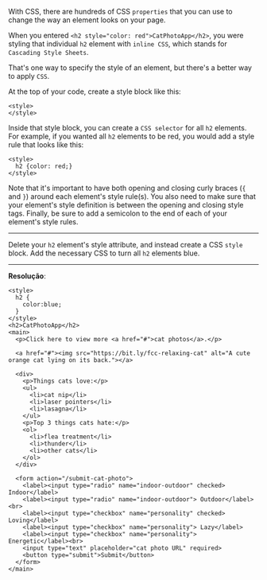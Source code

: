 With CSS, there are hundreds of CSS `properties` that you can use to change the way an element looks on your page.

When you entered `<h2 style="color: red">CatPhotoApp</h2>`, you were styling that individual `h2` element with `inline CSS`, which stands for `Cascading Style Sheets`.

That's one way to specify the style of an element, but there's a better way to apply `CSS`.

At the top of your code, create a style block like this:

```
<style>
</style>
```

Inside that style block, you can create a `CSS selector` for all `h2` elements. For example, if you wanted all `h2` elements to be red, you would add a style rule that looks like this:

```
<style>
  h2 {color: red;}
</style>
```

Note that it's important to have both opening and closing curly braces (`{` and `}`) around each element's style rule(s). You also need to make sure that your element's style definition is between the opening and closing style tags. Finally, be sure to add a semicolon to the end of each of your element's style rules.

---
Delete your `h2` element's style attribute, and instead create a CSS `style` block. Add the necessary CSS to turn all `h2` elements blue.

---
**Resolução**:
```
<style>
  h2 {
    color:blue;
  }
</style>
<h2>CatPhotoApp</h2>
<main>
  <p>Click here to view more <a href="#">cat photos</a>.</p>
  
  <a href="#"><img src="https://bit.ly/fcc-relaxing-cat" alt="A cute orange cat lying on its back."></a>
  
  <div>
    <p>Things cats love:</p>
    <ul>
      <li>cat nip</li>
      <li>laser pointers</li>
      <li>lasagna</li>
    </ul>
    <p>Top 3 things cats hate:</p>
    <ol>
      <li>flea treatment</li>
      <li>thunder</li>
      <li>other cats</li>
    </ol>
  </div>
  
  <form action="/submit-cat-photo">
    <label><input type="radio" name="indoor-outdoor" checked> Indoor</label>
    <label><input type="radio" name="indoor-outdoor"> Outdoor</label><br>
    <label><input type="checkbox" name="personality" checked> Loving</label>
    <label><input type="checkbox" name="personality"> Lazy</label>
    <label><input type="checkbox" name="personality"> Energetic</label><br>
    <input type="text" placeholder="cat photo URL" required>
    <button type="submit">Submit</button>
  </form>
</main>
```